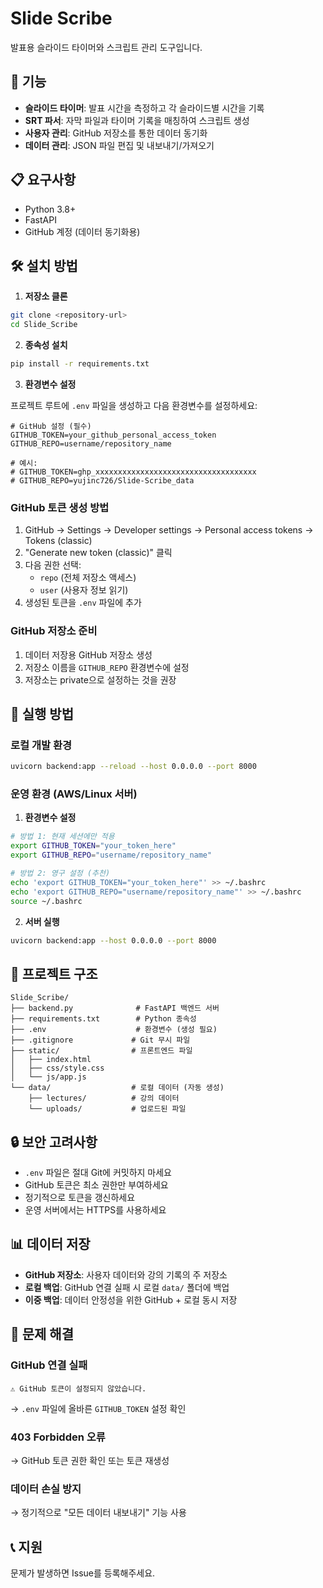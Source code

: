 # Slide Scribe

발표용 슬라이드 타이머와 스크립트 관리 도구입니다.

## 🚀 기능

- **슬라이드 타이머**: 발표 시간을 측정하고 각 슬라이드별 시간을 기록
- **SRT 파서**: 자막 파일과 타이머 기록을 매칭하여 스크립트 생성
- **사용자 관리**: GitHub 저장소를 통한 데이터 동기화
- **데이터 관리**: JSON 파일 편집 및 내보내기/가져오기

## 📋 요구사항

- Python 3.8+
- FastAPI
- GitHub 계정 (데이터 동기화용)

## 🛠️ 설치 방법

1. **저장소 클론**
```bash
git clone <repository-url>
cd Slide_Scribe
```

2. **종속성 설치**
```bash
pip install -r requirements.txt
```

3. **환경변수 설정**

프로젝트 루트에 `.env` 파일을 생성하고 다음 환경변수를 설정하세요:

```env
# GitHub 설정 (필수)
GITHUB_TOKEN=your_github_personal_access_token
GITHUB_REPO=username/repository_name

# 예시:
# GITHUB_TOKEN=ghp_xxxxxxxxxxxxxxxxxxxxxxxxxxxxxxxxxxxx
# GITHUB_REPO=yujinc726/Slide-Scribe_data
```

### GitHub 토큰 생성 방법

1. GitHub → Settings → Developer settings → Personal access tokens → Tokens (classic)
2. "Generate new token (classic)" 클릭
3. 다음 권한 선택:
   - `repo` (전체 저장소 액세스)
   - `user` (사용자 정보 읽기)
4. 생성된 토큰을 `.env` 파일에 추가

### GitHub 저장소 준비

1. 데이터 저장용 GitHub 저장소 생성
2. 저장소 이름을 `GITHUB_REPO` 환경변수에 설정
3. 저장소는 private으로 설정하는 것을 권장

## 🚀 실행 방법

### 로컬 개발 환경

```bash
uvicorn backend:app --reload --host 0.0.0.0 --port 8000
```

### 운영 환경 (AWS/Linux 서버)

1. **환경변수 설정**
```bash
# 방법 1: 현재 세션에만 적용
export GITHUB_TOKEN="your_token_here"
export GITHUB_REPO="username/repository_name"

# 방법 2: 영구 설정 (추천)
echo 'export GITHUB_TOKEN="your_token_here"' >> ~/.bashrc
echo 'export GITHUB_REPO="username/repository_name"' >> ~/.bashrc
source ~/.bashrc
```

2. **서버 실행**
```bash
uvicorn backend:app --host 0.0.0.0 --port 8000
```

## 📁 프로젝트 구조

```
Slide_Scribe/
├── backend.py              # FastAPI 백엔드 서버
├── requirements.txt        # Python 종속성
├── .env                    # 환경변수 (생성 필요)
├── .gitignore             # Git 무시 파일
├── static/                # 프론트엔드 파일
│   ├── index.html
│   ├── css/style.css
│   └── js/app.js
└── data/                  # 로컬 데이터 (자동 생성)
    ├── lectures/          # 강의 데이터
    └── uploads/           # 업로드된 파일
```

## 🔒 보안 고려사항

- `.env` 파일은 절대 Git에 커밋하지 마세요
- GitHub 토큰은 최소 권한만 부여하세요
- 정기적으로 토큰을 갱신하세요
- 운영 서버에서는 HTTPS를 사용하세요

## 📊 데이터 저장

- **GitHub 저장소**: 사용자 데이터와 강의 기록의 주 저장소
- **로컬 백업**: GitHub 연결 실패 시 로컬 `data/` 폴더에 백업
- **이중 백업**: 데이터 안정성을 위한 GitHub + 로컬 동시 저장

## 🚨 문제 해결

### GitHub 연결 실패
```
⚠️ GitHub 토큰이 설정되지 않았습니다.
```
→ `.env` 파일에 올바른 `GITHUB_TOKEN` 설정 확인

### 403 Forbidden 오류
→ GitHub 토큰 권한 확인 또는 토큰 재생성

### 데이터 손실 방지
→ 정기적으로 "모든 데이터 내보내기" 기능 사용

## 📞 지원

문제가 발생하면 Issue를 등록해주세요. 